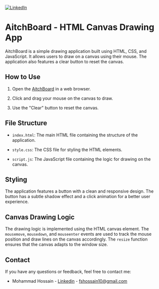 [![LinkedIn][linkedin-shield]][linkedin-url]

# AitchBoard - HTML Canvas Drawing App

AitchBoard is a simple drawing application built using HTML, CSS, and JavaScript. It allows users to draw on a canvas using their mouse. The application also features a clear button to reset the canvas.

## How to Use

1. Open the  [AitchBoard](https://hossain101199.github.io/AitchBoard/) in a web browser.

2. Click and drag your mouse on the canvas to draw.

3. Use the "Clear" button to reset the canvas.

## File Structure

- `index.html`: The main HTML file containing the structure of the application.

- `style.css`: The CSS file for styling the HTML elements.

- `script.js`: The JavaScript file containing the logic for drawing on the canvas.

## Styling

The application features a button with a clean and responsive design. The button has a subtle shadow effect and a click animation for a better user experience.

## Canvas Drawing Logic

The drawing logic is implemented using the HTML canvas element. The `mousemove`, `mousedown`, and `mouseenter` events are used to track the mouse position and draw lines on the canvas accordingly. The `resize` function ensures that the canvas adapts to the window size.

## Contact

If you have any questions or feedback, feel free to contact me:

- Mohammad Hossain - [Linkedin](https://www.linkedin.com/in/hossain1011/) - fshossain10@gmail.com

[linkedin-shield]: https://img.shields.io/badge/-LinkedIn-black.svg?style=for-the-badge&logo=linkedin&colorB=555
[linkedin-url]: https://www.linkedin.com/in/hossain1011/
